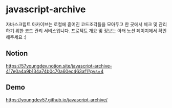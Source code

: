 # javascript-archive
자바스크립트 아카이브는 로컬에 흩어진 코드조각들을 모아두고 한 곳에서 체크 및 관리하기 위한 코드 관리 서비스입니다.
프로젝트 개요 및 정보는 아래 노션 페이지에서 확인해주세요 :)

## Notion
https://57youngdev.notion.site/javascript-archive-417e0a4a9b134a74b0c70a60ec463af1?pvs=4

## Demo
https://youngdev57.github.io/javascript-archive/
